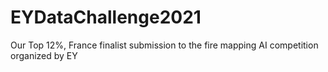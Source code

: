 # EYDataChallenge2021
Our Top 12%, France finalist submission to the fire mapping AI competition organized by EY
